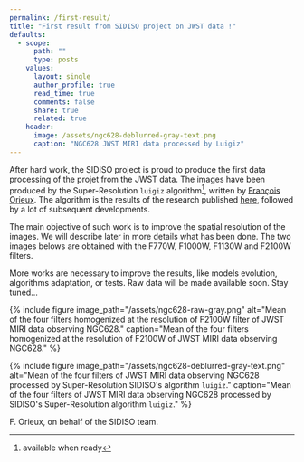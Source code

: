 ```yaml
---
permalink: /first-result/
title: "First result from SIDISO project on JWST data !"
defaults:
  - scope:
      path: ""
      type: posts
    values:
      layout: single
      author_profile: true
      read_time: true
      comments: false
      share: true
      related: true
    header:
      image: /assets/ngc628-deblurred-gray-text.png
      caption: "NGC628 JWST MIRI data processed by Luigiz"
---
```


After hard work, the SIDISO project is proud to produce the first data processing of the projet from the JWST data. The images have been produced by the Super-Resolution `luigiz` algorithm[^1], written by [François Orieux](https://pro.orieux.fr). The algorithm is the results of the research published [here](https://doi.org/10.1109/TCI.2020.2998170), followed by a lot of subsequent developments.

The main objective of such work is to improve the spatial resolution of the images. We will describe later in more details what has been done. The two images belows are obtained with the F770W, F1000W, F1130W and F2100W filters.

More works are necessary to improve the results, like models evolution, algorithms adaptation, or tests. Raw data will be made available soon. Stay tuned...

{% include figure image_path="/assets/ngc628-raw-gray.png" alt="Mean of the four filters homogenized at the resolution of F2100W filter of JWST MIRI data observing NGC628." caption="Mean of the four filters homogenized at the resolution of F2100W of JWST MIRI data  observing NGC628." %}

{% include figure image_path="/assets/ngc628-deblurred-gray-text.png" alt="Mean of the four filters of JWST MIRI data observing NGC628 processed by Super-Resolution SIDISO's algorithm `luigiz`." caption="Mean of the four filters of JWST MIRI data observing NGC628 processed by SIDISO's Super-Resolution algorithm `luigiz`." %}

F. Orieux, on behalf of the SIDISO team.

[^1]: available when ready

